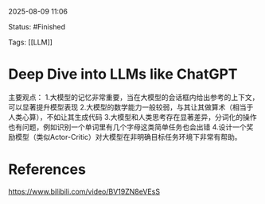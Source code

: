 2025-08-09      11:06

Status: #Finished

Tags: [[LLM]]


# Deep Dive into LLMs like ChatGPT

主要观点：
1.大模型的记忆非常重要，当在大模型的会话框内给出参考的上下文，可以显著提升模型表现
2.大模型的数学能力一般较弱，与其让其做算术（相当于人类心算），不如让其生成代码
3.大模型和人类思考存在显著差异，分词化的操作也有问题，例如识别一个单词里有几个字母这类简单任务也会出错
4.设计一个奖励模型（类似Actor-Critic）对大模型在非明确目标任务环境下非常有帮助。

# References

https://www.bilibili.com/video/BV19ZN8eVEsS



